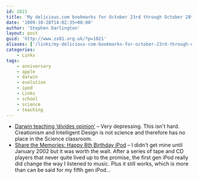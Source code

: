 ```yaml
---
id: 1821
title: 'My delicious.com bookmarks for October 23rd through October 28th'
date: '2009-10-28T14:02:35+00:00'
author: 'Stephen Darlington'
layout: post
guid: 'http://www.zx81.org.uk/?p=1821'
aliases: ['/links/my-delicious-com-bookmarks-for-october-23rd-through-october-28th.html']
categories:
    - Links
tags:
    - anniversary
    - apple
    - darwin
    - evolution
    - ipod
    - Links
    - school
    - science
    - teaching
---
```


- [Darwin teaching ‘divides opinion’](http://news.bbc.co.uk/1/hi/education/8322781.stm) – Very depressing. This isn't hard. Creationism and Intelligent Design is not science and therefore has no place in the Science classroom.
- [Share the Memories: Happy 8th Birthday iPod](http://www.cultofmac.com/share-the-memories-happy-8th-birthday-ipod/19472) – I didn't get mine until January 2002 but it was worth the wait. After a series of tape and CD players that never quite lived up to the promise, the first gen iPod really did change the way I listened to music. Plus it still works, which is more than can be said for my fifth gen iPod…